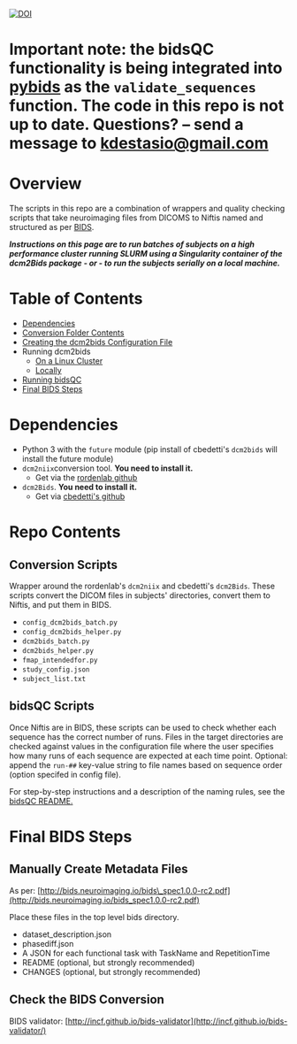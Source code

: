 [![DOI](https://zenodo.org/badge/DOI/10.5281/zenodo.1326895.svg)](https://doi.org/10.5281/zenodo.1326895)

# Important note: the bidsQC functionality is being integrated into [pybids](https://github.com/INCF/pybids)  as the `validate_sequences` function. The code in this repo is not up to date. Questions? – send a message to kdestasio@gmail.com

# Overview

The scripts in this repo are a combination of wrappers and quality checking scripts that take neuroimaging files from DICOMS to Niftis named and structured as per [BIDS](http://bids.neuroimaging.io/).

**_Instructions on this page are to run batches of subjects on a high performance cluster running SLURM using a Singularity container of the dcm2Bids package - or - to run the subjects serially on a local machine._**


# Table of Contents

- [Dependencies](#dependencies)
- [Conversion Folder Contents](#repo-contents)
- [Creating the dcm2bids Configuration File](helper_readme.md)
- Running dcm2bids
  - [On a Linux Cluster](/running_dcm2bids_cluster.md)
  - [Locally](runnung_dcm2bids_local.md)
- [Running bidsQC](/bidsQC/README.md)
- [Final BIDS Steps](#final-steps)


# Dependencies<a name="dependencies"/>
- Python 3 with the `future` module (pip install of cbedetti's `dcm2bids` will install the future module)
- `dcm2niix`conversion tool. **You need to install it.**
  - Get via the [rordenlab github](https://github.com/rordenlab/dcm2niix)
- `dcm2Bids`. **You need to install it.**
  - Get via [cbedetti's github](https://github.com/cbedetti/Dcm2Bids)


# Repo Contents<a name="repo-contents"/>
## Conversion Scripts
Wrapper around the rordenlab's  `dcm2niix` and cbedetti's `dcm2Bids`. These scripts convert the DICOM files in subjects' directories, convert them to Niftis, and put them in BIDS.  

  - `config_dcm2bids_batch.py`  
  - `config_dcm2bids_helper.py` 
  - `dcm2bids_batch.py`
  - `dcm2bids_helper.py`  
  - `fmap_intendedfor.py` 
  - `study_config.json` 
  - `subject_list.txt`


## bidsQC Scripts

Once Niftis are in BIDS, these scripts can be used to check whether each sequence has the correct number of runs. Files in the target directories are checked against values in the configuration file where the user specifies how many runs of each sequence are expected at each time point. Optional: append the `run-##` key-value string to file names based on sequence order (option specifed in config file).  

For step-by-step instructions and a description of the naming rules, see the [bidsQC README.](/bidsQC/README.md)


# Final BIDS Steps<a name="final-steps"/>
## Manually Create Metadata Files

As per: [http://bids.neuroimaging.io/bids\_spec1.0.0-rc2.pdf](http://bids.neuroimaging.io/bids_spec1.0.0-rc2.pdf)

Place these files in the top level bids directory.

- dataset_description.json
- phasediff.json
- A JSON for each functional task with TaskName and RepetitionTime
- README (optional, but strongly recommended)
- CHANGES (optional, but strongly recommended)

## Check the BIDS Conversion

BIDS validator: [http://incf.github.io/bids-validator](http://incf.github.io/bids-validator/)
